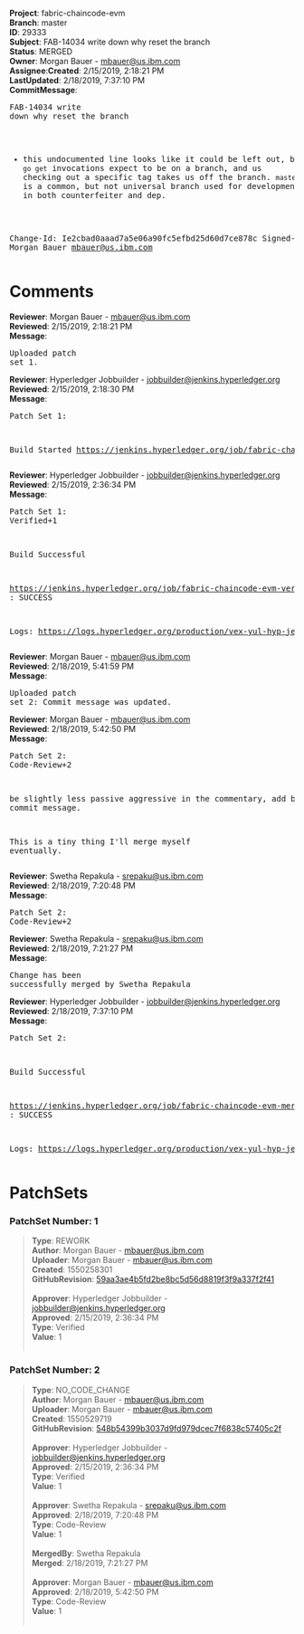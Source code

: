 <strong>Project</strong>: fabric-chaincode-evm</br><strong>Branch</strong>: master<br><strong>ID</strong>: 29333<br><strong>Subject</strong>: FAB-14034 write down why reset the branch<br><strong>Status</strong>: MERGED<br><strong>Owner</strong>: Morgan Bauer - mbauer@us.ibm.com<br><strong>Assignee</strong>:<strong>Created</strong>: 2/15/2019, 2:18:21 PM<br><strong>LastUpdated</strong>: 2/18/2019, 7:37:10 PM<br><strong>CommitMessage</strong>:<br><pre>FAB-14034 write down why reset the branch

 - this undocumented line looks like it could be left out, but `go get`
   invocations expect to be on a branch, and us checking out a specific tag
   takes us off the branch. `master` is a common, but not universal branch used
   for development, and is used in both counterfeiter and dep.

Change-Id: Ie2cbad0aaad7a5e06a90fc5efbd25d60d7ce878c
Signed-off-by: Morgan Bauer <mbauer@us.ibm.com>
</pre><h1>Comments</h1><strong>Reviewer</strong>: Morgan Bauer - mbauer@us.ibm.com<br><strong>Reviewed</strong>: 2/15/2019, 2:18:21 PM<br><strong>Message</strong>: <pre>Uploaded patch set 1.</pre><strong>Reviewer</strong>: Hyperledger Jobbuilder - jobbuilder@jenkins.hyperledger.org<br><strong>Reviewed</strong>: 2/15/2019, 2:18:30 PM<br><strong>Message</strong>: <pre>Patch Set 1:

Build Started https://jenkins.hyperledger.org/job/fabric-chaincode-evm-verify-x86_64/172/</pre><strong>Reviewer</strong>: Hyperledger Jobbuilder - jobbuilder@jenkins.hyperledger.org<br><strong>Reviewed</strong>: 2/15/2019, 2:36:34 PM<br><strong>Message</strong>: <pre>Patch Set 1: Verified+1

Build Successful 

https://jenkins.hyperledger.org/job/fabric-chaincode-evm-verify-x86_64/172/ : SUCCESS

Logs: https://logs.hyperledger.org/production/vex-yul-hyp-jenkins-3/fabric-chaincode-evm-verify-x86_64/172</pre><strong>Reviewer</strong>: Morgan Bauer - mbauer@us.ibm.com<br><strong>Reviewed</strong>: 2/18/2019, 5:41:59 PM<br><strong>Message</strong>: <pre>Uploaded patch set 2: Commit message was updated.</pre><strong>Reviewer</strong>: Morgan Bauer - mbauer@us.ibm.com<br><strong>Reviewed</strong>: 2/18/2019, 5:42:50 PM<br><strong>Message</strong>: <pre>Patch Set 2: Code-Review+2

be slightly less passive aggressive in the commentary, add better commit message.

This is a tiny thing I'll merge myself eventually.</pre><strong>Reviewer</strong>: Swetha Repakula - srepaku@us.ibm.com<br><strong>Reviewed</strong>: 2/18/2019, 7:20:48 PM<br><strong>Message</strong>: <pre>Patch Set 2: Code-Review+2</pre><strong>Reviewer</strong>: Swetha Repakula - srepaku@us.ibm.com<br><strong>Reviewed</strong>: 2/18/2019, 7:21:27 PM<br><strong>Message</strong>: <pre>Change has been successfully merged by Swetha Repakula</pre><strong>Reviewer</strong>: Hyperledger Jobbuilder - jobbuilder@jenkins.hyperledger.org<br><strong>Reviewed</strong>: 2/18/2019, 7:37:10 PM<br><strong>Message</strong>: <pre>Patch Set 2:

Build Successful 

https://jenkins.hyperledger.org/job/fabric-chaincode-evm-merge-x86_64/22/ : SUCCESS

Logs: https://logs.hyperledger.org/production/vex-yul-hyp-jenkins-3/fabric-chaincode-evm-merge-x86_64/22</pre><h1>PatchSets</h1><h3>PatchSet Number: 1</h3><blockquote><strong>Type</strong>: REWORK<br><strong>Author</strong>: Morgan Bauer - mbauer@us.ibm.com<br><strong>Uploader</strong>: Morgan Bauer - mbauer@us.ibm.com<br><strong>Created</strong>: 1550258301<br><strong>GitHubRevision</strong>: [59aa3ae4b5fd2be8bc5d56d8819f3f9a337f2f41](https://github.com/hyperledger/fabric-chaincode-evm/commit/59aa3ae4b5fd2be8bc5d56d8819f3f9a337f2f41)<br><br><strong>Approver</strong>: Hyperledger Jobbuilder - jobbuilder@jenkins.hyperledger.org<br><strong>Approved</strong>: 2/15/2019, 2:36:34 PM<br><strong>Type</strong>: Verified<br><strong>Value</strong>: 1<br><br></blockquote><h3>PatchSet Number: 2</h3><blockquote><strong>Type</strong>: NO_CODE_CHANGE<br><strong>Author</strong>: Morgan Bauer - mbauer@us.ibm.com<br><strong>Uploader</strong>: Morgan Bauer - mbauer@us.ibm.com<br><strong>Created</strong>: 1550529719<br><strong>GitHubRevision</strong>: [548b54399b3037d9fd979dcec7f6838c57405c2f](https://github.com/hyperledger/fabric-chaincode-evm/commit/548b54399b3037d9fd979dcec7f6838c57405c2f)<br><br><strong>Approver</strong>: Hyperledger Jobbuilder - jobbuilder@jenkins.hyperledger.org<br><strong>Approved</strong>: 2/15/2019, 2:36:34 PM<br><strong>Type</strong>: Verified<br><strong>Value</strong>: 1<br><br><strong>Approver</strong>: Swetha Repakula - srepaku@us.ibm.com<br><strong>Approved</strong>: 2/18/2019, 7:20:48 PM<br><strong>Type</strong>: Code-Review<br><strong>Value</strong>: 1<br><br><strong>MergedBy</strong>: Swetha Repakula<br><strong>Merged</strong>: 2/18/2019, 7:21:27 PM<br><br><strong>Approver</strong>: Morgan Bauer - mbauer@us.ibm.com<br><strong>Approved</strong>: 2/18/2019, 5:42:50 PM<br><strong>Type</strong>: Code-Review<br><strong>Value</strong>: 1<br><br></blockquote>